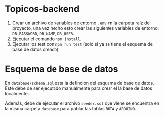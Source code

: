 # Topicos-backend

1. Crear un archivo de variables de entorno `.env` en la carpeta raíz del proyecto, una vez hecho esto crear las siguientes variables de entorno: `DB_PASSWORD`, `DB_NAME`, `DB_USER`.
2. Ejecutar el comando `npm install`.
3. Ejecutar los test con `npm run test` (solo si ya se tiene el esquema de base de datos creado).

# Esquema de base de datos

En `database/schema.sql` esta la definción del esquema de base de datos. Este debe de ser ejecutado manualmente para crear el la base de datos localmente.

Además, debe de ejecutar el archivo `seeder.sql` que viene se encuentra en la misma carpeta `database` para poblar las tablas `RUTA` y `ARDUINO`.
